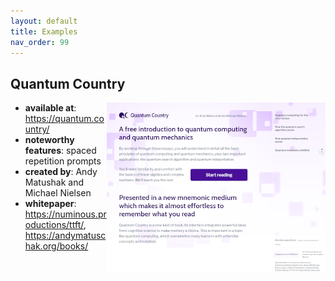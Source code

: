 ```yaml
---
layout: default
title: Examples
nav_order: 99
---
```


##  Quantum Country 

<img align="right" width="350"  src="/assets/images/quantumcountry.png">




- **available at**: https://quantum.country/
- **noteworthy features**: spaced repetition prompts
- **created by**: Andy Matushak and Michael Nielsen
- **whitepaper**: https://numinous.productions/ttft/, https://andymatuschak.org/books/


